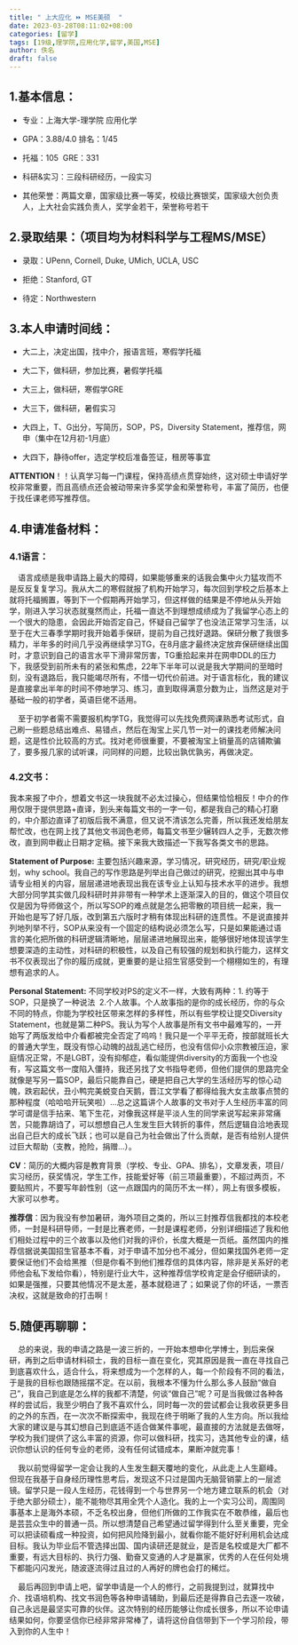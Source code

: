 ```yaml
---
title: " 上大应化 ⏩ MSE美硕  "
date: 2023-03-28T08:11:02+08:00
categories: [留学]
tags: [19级,理学院,应用化学,留学,美国,MSE]
author: 佚名
draft: false
---
```


## 1.基本信息：

- 专业：上海大学-理学院 应用化学

- GPA：3.88/4.0 排名：1/45

- 托福：105  GRE：331

- 科研&实习：三段科研经历，一段实习

- 其他荣誉：两篇文章，国家级比赛一等奖，校级比赛银奖，国家级大创负责人，上大社会实践负责人，奖学金若干，荣誉称号若干
  
  

## **2.录取结果：（项目均为材料科学与工程MS/MSE）**

- 录取：UPenn, Cornell, Duke, UMich, UCLA, USC

- 拒绝：Stanford, GT

- 待定：Northwestern
  
  

## **3.本人申请时间线：**

- 大二上，决定出国，找中介，报语言班，寒假学托福

- 大二下，做科研，参加比赛，暑假学托福

- 大三上，做科研，寒假学GRE

- 大三下，做科研，暑假实习

- 大四上，T、G出分，写简历，SOP，PS，Diversity Statement，推荐信，网申（集中在12月初-1月底）

- 大四下，静待offer，选定学校后准备签证，租房等事宜

**ATTENTION**！！认真学习每一门课程，保持高绩点贯穿始终，这对硕士申请好学校非常重要，而且高绩点还会被动带来许多奖学金和荣誉称号，丰富了简历，也便于找任课老师写推荐信。



## **4.申请准备材料：**

### **4.1语言：**

    语言成绩是我申请路上最大的障碍，如果能够重来的话我会集中火力猛攻而不是反反复复学习。我从大二的寒假就报了机构开始学习，每次回到学校之后基本上就将托福搁置，等到下一个假期再开始学习，但这样做的结果是不停地从头开始学，刚进入学习状态就戛然而止，托福一直达不到理想成绩成为了我留学心态上的一个很大的隐患，会因此开始否定自己，怀疑自己留学了也没法正常学习生活，以至于在大三春季学期时我开始着手保研，提前为自己找好退路。保研分散了我很多精力，半年多的时间几乎没再继续学习TG，在8月底才最终决定放弃保研继续出国时，才意识到自己的语言水平下滑非常厉害，TG重拾起来并在网申DDL的压力下，我感受到前所未有的紧张和焦虑，22年下半年可以说是我大学期间的至暗时刻，没有退路后，我只能竭尽所有，不惜一切代价前进。对于语言标化，我的建议是直接拿出半年的时间不停地学习、练习，直到取得满意分数为止，当然这是对于基础一般的初学者，英语巨佬不适用。

    至于初学者需不需要报机构学TG，我觉得可以先找免费网课熟悉考试形式，自己刷一些题总结出难点、易错点，然后在淘宝上买几节一对一的课找老师解决问题，这是性价比较高的方式。找对老师很重要，不要被淘宝上销量高的店铺欺骗了，要多报几家的试听课，问同样的问题，比较出孰优孰劣，再做决定。

### **4.2文书：**

我本来报了中介，想着文书这一块我就不必太过操心，但结果恰恰相反！中介的作用仅限于提供思路+直译，到头来每篇文书的一字一句，都是我自己的精心打磨的，中介那边直译了初版后我不满意，但又说不清该怎么完善，所以我还发给朋友帮忙改，也在网上找了其他文书润色老师，每篇文书至少辗转四人之手，无数次修改，直到网申截止日期才定稿。接下来我大致描述一下我写各类文书的思路。



**Statement of Purpose:** 主要包括兴趣来源，学习情况，研究经历，研究/职业规划，why school。我自己的写作思路是列举出自己做过的研究，挖掘出其中与申请专业相关的内容，层层递进地表现出我在该专业上认知与技术水平的进步。我想大部分同学其实做几段科研时并非带有一种学术上逐渐深入的目的，做这个项目仅仅是因为导师做这个，所以写SOP的难点就是怎么把零散的项目统一起来，我一开始也是写了好几版，改到第五六版时才稍有体现出科研的连贯性。不是说直接并列地列举不行，SOP从来没有一个固定的结构说必须怎么写，只是如果能通过语言的美化把所做的科研逻辑清晰地，层层递进地展现出来，能够很好地体现该学生想要深造的主动性，对科研的积极性，以及自己有较强的规划和执行能力，这样文书不仅表现出了你的履历成就，更重要的是让招生官感受到一个栩栩如生的，有理想有追求的人。



**Personal Statement:** 不同学校对PS的定义不一样，大致有两种：1. 约等于SOP，只是换了一种说法  2.个人故事。个人故事指的是你的成长经历，你的与众不同的特点，你能为学校社区带来怎样的多样性，所以有些学校让提交Diversity Statement，也就是第二种PS。我认为写个人故事是所有文书中最难写的，一开始写了两版发给中介看都被完全否定了呜呜！我只是一个平平无奇，按部就班长大的普通大学生，既没有惊心动魄的战乱逃亡经历，也没有信仰小众宗教被压迫，家庭情况正常，不是LGBT，没有抑郁症，看似能提供diversity的方面我一个也没有，写这篇文书一度陷入僵持，我还另找了文书指导老师，但他们提供的思路完全就像是写另一篇SOP，最后只能靠自己，硬是把自己大学的生活经历写的惊心动魄，跌宕起伏，丑小鸭完美蜕变白天鹅，晋江文学看了都得给我大女主故事点赞的那种程度（哈哈哈开玩笑啦）...总之这篇讲个人故事的文书对于人生经历丰富的同学可谓是信手拈来、笔下生花，对像我这样是平淡人生的同学来说写起来非常痛苦，只能靠胡诌了，可以想想自己人生发生巨大转折的事件，然后逻辑自洽地表现出自己巨大的成长飞跃；也可以是自己为社会做出了什么贡献，是否有给别人提供过巨大帮助（支教，抢险，捐赠...）。



**CV**：简历的大概内容是教育背景（学校、专业、GPA、排名），文章发表，项目/实习经历，获奖情况，学生工作，技能爱好等（前三项最重要），不超过两页，不要贴照片，不要写年龄性别（这一点跟国内的简历不太一样），网上有很多模板，大家可以参考。



**推荐信**：因为我没有参加暑研，海外项目之类的，所以三封推荐信我都找的本校老师，一封是科研导师，一封是比赛老师，一封是课程老师，分别详细描述了我和他们相处过程中的三个故事以及他们对我的评价，长度大概是一页纸。虽然国内的推荐信据说美国招生官基本不看，对于申请不加分也不减分，但如果找国外老师一定要保证他们不会给黑推（但是你看不到他们推荐信的具体内容，除非是关系好的老师他会私下发给你看），特别是行业大牛，这种推荐信学校肯定是会仔细研读的，如果是强推，只要其他情况不是太差，基本就稳进了；如果说了你的坏话，一票否决权，这就是致命的打击啊！



## **5.随便再聊聊：**

    总的来说，我的申请之路是一波三折的，一开始本想申化学博士，到后来保研，再到之后申请材料硕士，我的目标一直在变化，究其原因是我一直在寻找自己到底喜欢什么，适合什么，将来想成为一个怎样的人，每一个阶段有不同的看法，于是我的目标也跟随摇摆不定。在以前，我根本不懂为什么那么多人鼓励“做自己”，我自己到底是怎么样的我都不清楚，何谈“做自己”呢？可是当我做过各种各样的尝试后，我至少明白了我不喜欢什么，同时每一次的尝试都会让我收获更多目的之外的东西，在一次次不断探索中，我现在终于明晰了我的人生方向。所以我给大家的建议是与其幻想自己到底适不适合做某件事呢，最直接的方法就是去做呀，学校为我们提供了这么丰富的资源，你可以做科研，找实习，选其他专业的课，结识你想认识的任何专业的老师，没有任何试错成本，果断冲就完事！

    我以前觉得留学一定会让我的人生发生翻天覆地的变化，从此走上人生巅峰。但现在我基于自身经历理性思考后，发现这不只过是国内无脑营销蒙上的一层滤镜。留学只是一段人生经历，花钱得到一个与世界另一个地方建立联系的机会（对于绝大部分硕士），能不能物尽其用全凭个人造化。我的上一个实习公司，周围同事基本上是海外本硕，不乏名校出身，但他们所做的工作我实在不敢恭维，最后也是芸芸众生中的普通一员。所以想清楚自己希望通过留学得到什么至关重要，完全可以把读硕看成一种投资，如何把风险降到最小，就看你能不能好好利用机会达成目标。我认为毕业后不管选择出国、国内读研还是就业，是否是名校或是大厂都不重要，有远大目标的、执行力强、勤奋又变通的人才是赢家，优秀的人在任何处境下都能闪闪发光，随波逐流得过且过的人再好的牌也会打的稀烂。

    最后再回到申请上吧，留学申请是一个人的修行，之前我提到过，就算找中介、找语培机构、找文书润色等各种申请辅助，到最后还是得靠自己去逐一攻破，自己永远是最坚实可靠的伙伴。这次特别的经历能够让你成长很多，所以不论申请结果如何，你要坚信你已经非常非常棒了，请将这份自信带到下一个学习阶段，带入到你的人生中！
